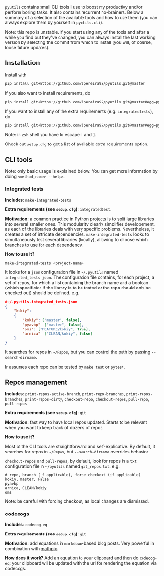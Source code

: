 
`pyutils` contains small CLI tools I use to boost my productivy and/or perform boring tasks. It also contains recurrent no-brainers. Below a summary of a selection of the available tools and how to use them (you can always explore them by yourself in `pyutils.cli`).


Note: this repo is unstable. If you start using any of the tools and after a while you find out they've changed, you can always install the last working version by selecting the commit from which to install (you will, of course, loose future updates).


## Installation

Install with

```bash
pip install git+https://github.com/lpereira95/pyutils.git@master
```


If you also want to install requirements, do

```bash
pip install git+https://github.com/lpereira95/pyutils.git@master#egg=pyutils
```


If you want to install any of the extra requirements (e.g. `integratedtests`), do

```bash
pip install git+https://github.com/lpereira95/pyutils.git@master#egg=pyutils[integratedtests]
```

Note: in `zsh` shell you have to escape `[` and `]`.

Check out `setup.cfg` to get a list of available extra requirements option.


## CLI tools

Note: only basic usage is explained below. You can get more information by doing `<method_name> --help>`.


### Integrated tests

**Includes**: `make-integrated-tests`

**Extra requirements (see `setup.cfg`)**: `integratedtest`.

**Motivation**: a common practice in Python projects is to split large libraries into several smaller ones. This modularity clearly simplifies developement, as each of the libraries deals with very specific problems. Nevertheless, it creates a set of intricate dependencies. `make-integrated-tests` looks to simultaneously test several libraries (locally), allowing to choose which branches to use for each dependency.


**How to use it?**

```bash
make-integrated-tests <project-name>
```

It looks for a `json` configuration file in `~/.pyutils` named `integrated_tests.json`. The configuration file contains, for each project, a set of repos, for which a list containing the branch name and a boolean (which specificies if the library is to be tested or the repo should only be checked out) should be defined. e.g.

```json
#~/.pyutils.integrated_tests.json
{
    "kokiy":
    {
        "kokiy": ["master", false],
        "pyavbp": ["master", false],
        "oms": ["FEATURE/kokiy", true],
        "arnica": ["CLEAN/kokiy", false]
    }
}
```

It searches for repos in `~/Repos`, but you can control the path by passing `--search-dirname`.

Ir assumes each repo can be tested by `make test` or `pytest`.



## Repos management

**Includes**: `print-repos-active-branch`, `print-repo-branches`, `print-repos-branches`, `print-repos-dirty`, `checkout-repo`, `checkout-repos`, `pull-repo`, `pull-repos`

**Extra requirements (see `setup.cfg`)**: `git`

**Motivation**: fast way to have local repos updated. Starts to be relevant when you want to keep track of dozens of repos.


**How to use it?**

Most of the CLI tools are straightforward and self-explicative. By default, it searches for repos in `~/Repos`, but `--search-dirname` overrides behavior.

`checkout-repos` and `pull-repos`, by default, look for repos in a `txt` configuration file in `~/pyutils` named `git_repos.txt`. e.g.

```
# repo, branch (if applicable), force checkout (if applicable) 
kokiy, master, False
pyavbp
arnica, CLEAN/kokiy
oms
```

Note: be careful with forcing checkout, as local changes are dismissed.



### [codecogs](https://latex.codecogs.com/)

**Includes**: `codecog-eq`

**Extra requirements (see `setup.cfg`)**: `git`

**Motivation**: add equations in `markdown`-based blog posts. Very powerful in combination with [mathpix](https://mathpix.com/).

**How does it work?** Add an equation to your clipboard and then do `codecog-eq`: your clipboard wil be updated with the url for rendering the equation via codecogs.











